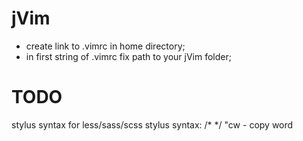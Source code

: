 jVim
====
- create link to .vimrc in home directory;
- in first string of .vimrc fix path to your jVim folder;

TODO
====
stylus syntax for less/sass/scss
stylus syntax: /* */
"cw - copy word
